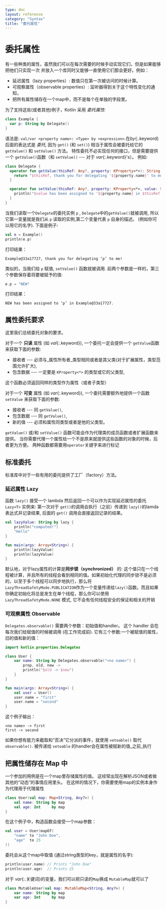 ```yaml
---
type: doc
layout: reference
category: "Syntax"
title: "委托属性"
---
```


# 委托属性

有一些种类的属性，虽然我们可以在每次需要的时候手动实现它们，但是如果能够把他们只实现一次
并放入一个库同时又能够一直使用它们那会更好。例如：

* 延迟属性（lazy properties）: 数值只在第一次被访问的时候计算。
* 可观察属性（observable properties）: 监听器得到关于这个特性变化的通知，
* 把所有属性储存在一个map中，而不是每个在单独的字段里。

为了支持这些(或者其他)例子，Kotlin 采用 _委托属性_:

``` kotlin
class Example {
  var p: String by Delegate()
}
```

语法是: `val/var <property name>: <Type> by <expression>`.在*by*{:.keyword}后面的表达式是 _委托_,
因为 `get()` (和 `set()`) 相当于属性会被委托给它的 `getValue()` 和 `setValue()` 方法。
特性委托不必实现任何的接口，但是需要提供一个 `getValue()`函数（和 `setValue()` --- 对于 *var*{:.keyword}'s）。
例如:

``` kotlin
class Delegate {
  operator fun getValue(thisRef: Any?, property: KProperty<*>): String {
    return "$thisRef, thank you for delegating '${property.name}' to me!"
  }

  operator fun setValue(thisRef: Any?, property: KProperty<*>, value: String) {
    println("$value has been assigned to '${property.name} in $thisRef.'")
  }
}
```

当我们读取一个`Delegate`的委托实例 `p` , `Delegate`中的`getValue()`就被调用,
所以它第一变量就是我们从 `p` 读取的实例,第二个变量代表 `p` 自身的描述。
(例如你可以用它的名字). 下面是例子:

``` kotlin
val e = Example()
println(e.p)
```

打印结果：

```
Example@33a17727, thank you for delegating ‘p’ to me!
```

类似的，当我们给 `p` 赋值, `setValue()` 函数就被调用. 前两个参数是一样的，第三个参数保存着将要被赋予的值:

``` kotlin
e.p = "NEW"
```

打印结果：

```
NEW has been assigned to ‘p’ in Example@33a17727.
```

## 属性委托要求

这里我们总结委托对象的要求。

对于一个 **只读** 属性 (如 *val*{:.keyword}), 一个委托一定会提供一个 `getValue`函数来获取下面的参数:

* 接收者 --- 必须与_属性所有者_类型相同或者是其父类(对于扩展属性，类型范围允许扩大),
* 包含数据 --- 一定要是 `KProperty<*>` 的类型或它的父类型,

这个函数必须返回同样的类型作为属性（或者子类型）

对于一个 **可变** 属性 (如 *var*{:.keyword}), 一个委托需要额外地提供一个函数 `setValue` 来获取下面的参数:

* 接收者 --- 同 `getValue()`,
* 包含数据 --- 同 `getValue()`,
* 新的值 --- 必须和属性同类型或者是他的父类型。

`getValue()` 或/和 `setValue()` 函数可能会作为代理类的成员函数或者扩展函数来提供。
当你需要代理一个属性给一个不是原来就提供这些函数的对象的时候，后者更为方便。
两种函数都需要用`operator`关键字来进行标记


## 标准委托

标准库中对于一些有用的委托提供了工厂（factory）方法。

### 延迟属性 Lazy

函数 `lazy()` 接受一个 lambda 然后返回一个可以作为实现延迟属性的委托 `Lazy<T>` 实例来:
第一次对于 `get()`的调用会执行（之前）传递到 `lazy()`的lamda表达式并记录结果,
后面的 `get()` 调用会直接返回记录的结果。


``` kotlin
val lazyValue: String by lazy {
    println("computed!")
    "Hello"
}

fun main(args: Array<String>) {
    println(lazyValue)
    println(lazyValue)
}
```

默认地，对于lazy属性的计算是**同步锁（synchronized）** 的: 这个值只在一个线程被计算，并且所有的线程会看到相同的值。如果初始化代理的同步锁不是必须的，以至于多个线程可以同步地执行，那么将`LazyThreadSafetyMode.PUBLICATION`作为一个变量传递给`lazy()`函数。而且如果你确定初始化将总是发生在单个线程，那么你可以使用 `LazyThreadSafetyMode.NONE` 模式, 它不会有任何线程安全的保证和相关的开销


### 可观察属性 Observable

`Delegates.observable()` 需要两个参数：初始值和handler。
这个 handler 会在每次我们给赋值的时候被调用 (在工作完成前).
它有三个参数:一个被赋值的属性，旧的值和新的值：

``` kotlin
import kotlin.properties.Delegates

class User {
    var name: String by Delegates.observable("<no name>") {
        prop, old, new ->
        println("$old -> $new")
    }
}

fun main(args: Array<String>) {
    val user = User()
    user.name = "first"
    user.name = "second"
}
```

这个例子输出：

```
<no name> -> first
first -> second
```

如果你想有能力来截取和“否决”它分派的事件，就使用 `vetoable()` 取代 `observable()`.
被传递给 `vetoable` 的handler会在属性被赋新的值_之前_执行

## 把属性储存在 Map 中

一个参加的用例是在一个map里存储属性的值。
这经常出现在解析JSON或者做其他的“动态”的事情应用里头。
在这样的情况下，你需要使用map的实例本身作为代理用于代理属性

``` kotlin
class User(val map: Map<String, Any?>) {
    val name: String by map
    val age: Int     by map
}
```

在这个例子中，构造函数会接受一个map参数：

``` kotlin
val user = User(mapOf(
    "name" to "John Doe",
    "age"  to 25
))
```

委托会从这个map中取值 (通过string类型的key，就是属性的名字):


``` kotlin
println(user.name) // Prints "John Doe"
println(user.age)  // Prints 25
```

对于 *var*{:.关键词}的变量，我们可以把只读的`Map`换成 `MutableMap`就可以了

``` kotlin
class MutableUser(val map: MutableMap<String, Any?>) {
    var name: String by map
    var age: Int     by map
}
```
